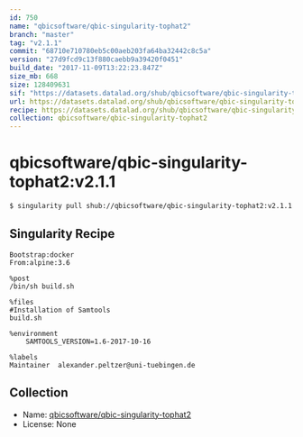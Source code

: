 ```yaml
---
id: 750
name: "qbicsoftware/qbic-singularity-tophat2"
branch: "master"
tag: "v2.1.1"
commit: "68710e710780eb5c00aeb203fa64ba32442c8c5a"
version: "27d9fcd9c13f880caebb9a39420f0451"
build_date: "2017-11-09T13:22:23.847Z"
size_mb: 668
size: 128409631
sif: "https://datasets.datalad.org/shub/qbicsoftware/qbic-singularity-tophat2/v2.1.1/2017-11-09-68710e71-27d9fcd9/27d9fcd9c13f880caebb9a39420f0451.simg"
url: https://datasets.datalad.org/shub/qbicsoftware/qbic-singularity-tophat2/v2.1.1/2017-11-09-68710e71-27d9fcd9/
recipe: https://datasets.datalad.org/shub/qbicsoftware/qbic-singularity-tophat2/v2.1.1/2017-11-09-68710e71-27d9fcd9/Singularity
collection: qbicsoftware/qbic-singularity-tophat2
---
```


# qbicsoftware/qbic-singularity-tophat2:v2.1.1

```bash
$ singularity pull shub://qbicsoftware/qbic-singularity-tophat2:v2.1.1
```

## Singularity Recipe

```singularity
Bootstrap:docker
From:alpine:3.6

%post
/bin/sh build.sh

%files
#Installation of Samtools
build.sh

%environment
    SAMTOOLS_VERSION=1.6-2017-10-16

%labels
Maintainer	alexander.peltzer@uni-tuebingen.de
```

## Collection

 - Name: [qbicsoftware/qbic-singularity-tophat2](https://github.com/qbicsoftware/qbic-singularity-tophat2)
 - License: None

